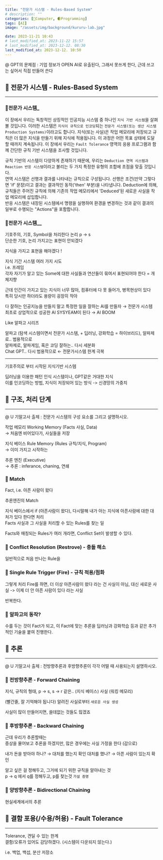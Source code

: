 ```yaml
---
title: "전문가 시스템 - Rules-Based System"
# description: ""
categories: [💫Computer, 🌒Programming]
tags: [AI]
image: "/assets/img/background/kururu-lab.jpg"

date: 2023-11-21 10:43
# last_modified_at: 2023-11-22 15:57
# last_modified_at: 2023-12-12. 08:30
last_modified_at: 2023-12-12. 10:50
---
```


@ GPT의 문제점 : 기업 정보가 OPEN AI로 유출된다, 그래서 못쓰게 한다, 근데 쓰고는 싶어서 직접 만들어 쓴다  

## 💫 전문가 시스템 - Rules-Based System

---

### 🫧전문가 시스템_

이 장에서 우리는 독창적인 상징적인 인공지능 시스템 중 하나인 `지식 기반 시스템`을 살펴볼 것입니다. 이러한 시스템은 `지식이 규칙으로 인코딩`되는 `전문가 시스템(또는 생산 시스템 Production Systems)`이라고도 합니다. 지식(또는 사실)은 작업 메모리에 저장되고 규칙은 더 많은 지식을 만들기 위해 지식에 적용됩니다. 이 과정은 어떤 목표 상태에 도달할 때까지 계속됩니다. 이 장에서 우리는 `Fault Tolerance` 영역의 응용 프로그램과 함께 간단한 규칙 기반 시스템을 조사할 것입니다.  

규칙 기반의 시스템이 다양하게 존재하기 때문에, 우리는 `Deduction 연역 시스템과 Reaction 반응 시스템`이라고 불리는 두 가지 특정한 유형의 조합에 초점을 맞출 것입니다.  
연역 시스템은 선행과 결과를 나타내는 규칙으로 구성됩니다. 선행은 조건(만약 그렇다면 'if' 문장)이고 결과는 결과적인 동작('then' 부분)을 나타냅니다. Deduction에 의해, 규칙들은 주어진 규칙에 의해 기존의 작업 메모리에서 'Deduced'된 새로운 사실을 작업 메모리에 삽입합니다.  
반응 시스템은 내장된 시스템에서 명령을 실행하여 환경을 변경하는 것과 같이 결과의 일부로 수행되는 "Actions"을 포함합니다.  

### 🫧전문가 시스템__

기호주의, 기호, Symbol을 처리한다 논리 p → s  
단순한 기호, 논리 가지고는 표현이 안되겠다  

지식을 가지고 표현을 해야겠다 !  

지식 기간 시스템 여러 가지 시도  
i.e. 프레임  
각자 자기가 알고 있는 Some에 대한 사실들과 연산들이 묶여서 표현되어야 한다 = 개체지향  

근데 인간이 가지고 있는 지식이 너무 많아, 컴퓨터에 다 못 들어가, 병목현상이 있다  
특히 당시만 하더라도 용량이 굉장히 작아  

다 잘하는 인공지능을 만들지 말고 특정한 일을 잘하는 AI를 만들자 → 전문가 시스템  
최초로 상업적으로 성공한 AI SYSYEAM이 된다 → AI BOOM  

Like 알파고 시리즈  

알파고 (탐색 시스템이면서 전문가 시스템, + 딥러닝, 강화학습 = 하이브리드), 알파제로.. 범용적으로  
알파제로, 알파게임, 혹은 코딩 잘하는.. 다시 세분화  
Chat GPT.. 다시 범용적으로 ← 전문가시스템 한계 극복

---

기호주의로 부터 시작된 지식기반 시스템  

딥러닝을 이용한 패턴 인식 시스템이나, GPT같은 거대한 지식  
이를 인코딩하는 방법, 지식이 저장되어 있는 방식 -> 신경망의 가중치  

## 💫 구조, 처리 단계

---

@ U 기말고사 출제 : 전문가 시스템의 구성 요소를 그리고 설명하시오.  

작업 메모리 Working Memory (Facts 사실, Data)  
→ 처음엔 비어있다가, 사실들을 저장  

지식 베이스 Rule Memory (Rules 규칙/지식, Program)  
→ 이미 가지고 시작하는  

추론 엔진 (Executive)  
→ 추론 : inferance, chaning, 연쇄  

### 🫧 Match

Fact, i.e. 아픈 사람이 왔다  

추론엔진의 Match  

지식 베이스에서 if (아픈사람이 왔다), 다시말해 내가 아는 지식에 아픈사람에 대한 대처가 있다 한다면 처리  
Facts 사실과 그 사실을 처리할 수 있는 Rules를 찾는 일  

Facts와 매칭되는 Rules가 여러 개라면, Conflict Set이 발생할 수 있다.  

### 🫧 Conflict Resolution (Restrove) - 충돌 해소

일반적으로 처음 만나는 Rule을  

### 🫧 Single Rule Trigger (Fire) - 규칙 적용/점화

그렇게 처리 Fire를 하면, 더 이상 아픈사람이 왔다 라는 건 사실이 아님, 대신 새로운 사실 -> 이제 더 안 아픈 사람이 있다 라는 사실  

반복한다.  

### 🫧 알파고의 동작?

수를 두는 것이 Fact가 되고, 이 Fact에 맞는 추론을 딥러닝과 강화학습 등과 같은 추가적인 기술을 붙여 진행한다.  

## 💫 추론

---

@ U 기말고사 출제 : 전방향추론과 후방향추론이 각각 어떨 때 사용되는지 설명하시오.  

### 🫧 전방향추론 - Forward Chaining

지식, 규칙의 형태, p -> s, s -> r 같은.. (지식 베이스)
사실 (워킹 메모리)  

(빨간줄, 잘 기억해야 됩니다)
알려진 사실로부터 `새로운 사실 생성`  

사실이 많이 만들어지면, 쓸데없는 것들도 많겠죠  

### 🫧 후방향추론 - Backward Chaining

근데 우리가 추론할때는  
증상을 물어보고 추론을 하겠지만, 많은 경우에는 사실 가정을 한다 (감으로)

내가 돈을 받아야 하나? → 대처를 했는지 확인
대처를 했나? → 아픈 사람이 있는지 확인

알고 싶은 걸 정해두고, 그거에 되기 위한 규칙을 알아내는 것  
p → q 에서 q를 정해두고, p를 찾는것
`가설 증명`  

### 🫧 양방향추론 - Bidirectional Chaining

현실세계에서의 추론  

## 💫 결함 포용(/수용/허용) - Fault Tolerance

---

Tolerance, 견딜 수 있는 한계  
결함/오류가 있어도 감당하겠다. (시스템이 다운되지 않는다.)  

i.e. 백업, 백섭, 분산 저장소  
